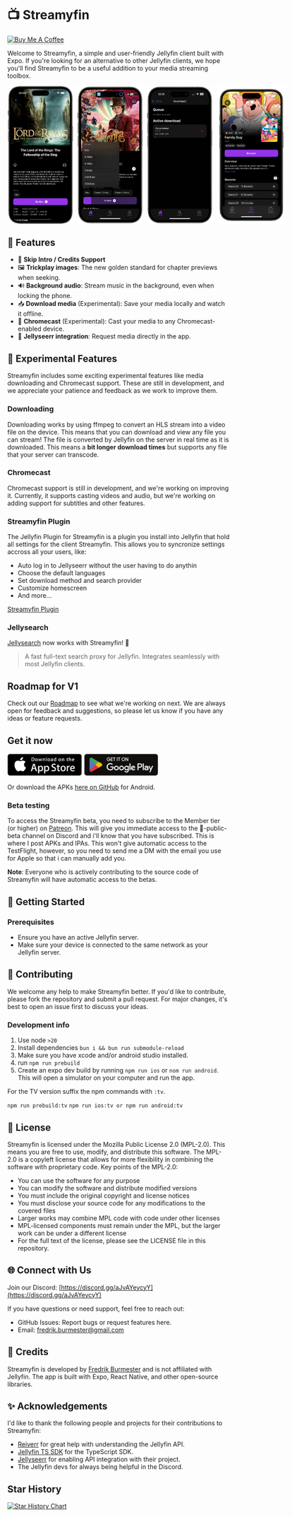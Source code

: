 # 📺 Streamyfin

<a href="https://www.buymeacoffee.com/fredrikbur3" target="_blank"><img src="https://www.buymeacoffee.com/assets/img/custom_images/orange_img.png" alt="Buy Me A Coffee" style="height: 41px !important;width: 174px !important;box-shadow: 0px 3px 2px 0px rgba(190, 190, 190, 0.5) !important;-webkit-box-shadow: 0px 3px 2px 0px rgba(190, 190, 190, 0.5) !important;" ></a>

Welcome to Streamyfin, a simple and user-friendly Jellyfin client built with Expo. If you're looking for an alternative to other Jellyfin clients, we hope you'll find Streamyfin to be a useful addition to your media streaming toolbox.

<div style="display: flex; flex-direction: row; gap: 8px">
  <img width=150 src="./assets/images/screenshots/screenshot1.png" />
  <img width=150 src="./assets/images/screenshots/screenshot3.png" />
  <img width=150 src="./assets/images/screenshots/screenshot2.png" />
  <img width=159 src="./assets/images/jellyseerr.PNG"/>
</div>

## 🌟 Features

- 🚀 **Skip Intro / Credits Support**
- 🖼️ **Trickplay images**: The new golden standard for chapter previews when seeking.
- 🔊 **Background audio**: Stream music in the background, even when locking the phone.
- 📥 **Download media** (Experimental): Save your media locally and watch it offline.
- 📡 **Chromecast** (Experimental): Cast your media to any Chromecast-enabled device.
- 🤖 **Jellyseerr integration**: Request media directly in the app.

## 🧪 Experimental Features

Streamyfin includes some exciting experimental features like media downloading and Chromecast support. These are still in development, and we appreciate your patience and feedback as we work to improve them.

### Downloading

Downloading works by using ffmpeg to convert an HLS stream into a video file on the device. This means that you can download and view any file you can stream! The file is converted by Jellyfin on the server in real time as it is downloaded. This means a **bit longer download times** but supports any file that your server can transcode.

### Chromecast

Chromecast support is still in development, and we're working on improving it. Currently, it supports casting videos and audio, but we're working on adding support for subtitles and other features.

### Streamyfin Plugin

The Jellyfin Plugin for Streamyfin is a plugin you install into Jellyfin that hold all settings for the client Streamyfin. This allows you to syncronize settings accross all your users, like:

- Auto log in to Jellyseerr without the user having to do anythin
- Choose the default languages 
- Set download method and search provider
- Customize homescreen
- And more...

[Streamyfin Plugin](https://github.com/streamyfin/jellyfin-plugin-streamyfin)

### Jellysearch

[Jellysearch](https://gitlab.com/DomiStyle/jellysearch) now works with Streamyfin! 🚀

> A fast full-text search proxy for Jellyfin. Integrates seamlessly with most Jellyfin clients.

## Roadmap for V1

Check out our [Roadmap](https://github.com/users/fredrikburmester/projects/5) to see what we're working on next. We are always open for feedback and suggestions, so please let us know if you have any ideas or feature requests.

## Get it now

<div style="display: flex; gap: 5px;">
  <a href="https://apps.apple.com/app/streamyfin/id6593660679?l=en-GB"><img height=50 alt="Get Streamyfin on App Store" src="./assets/Download_on_the_App_Store_Badge.png"/></a>
  <a href="https://play.google.com/store/apps/details?id=com.fredrikburmester.streamyfin"><img height=50 alt="Get the beta on Google Play" src="./assets/Google_Play_Store_badge_EN.svg"/></a>
</div>

Or download the APKs [here on GitHub](https://github.com/streamyfin/streamyfin/releases) for Android.

### Beta testing

To access the Streamyfin beta, you need to subscribe to the Member tier (or higher) on [Patreon](https://www.patreon.com/streamyfin). This will give you immediate access to the ⁠🧪-public-beta channel on Discord and i'll know that you have subscribed. This is where I post APKs and IPAs. This won't give automatic access to the TestFlight, however, so you need to send me a DM with the email you use for Apple so that i can manually add you.

 **Note**: Everyone who is actively contributing to the source code of Streamyfin will have automatic access to the betas.

## 🚀 Getting Started

### Prerequisites

- Ensure you have an active Jellyfin server.
- Make sure your device is connected to the same network as your Jellyfin server.

## 🙌 Contributing

We welcome any help to make Streamyfin better. If you'd like to contribute, please fork the repository and submit a pull request. For major changes, it's best to open an issue first to discuss your ideas.

### Development info

1. Use node `>20`
2. Install dependencies `bun i && bun run submodule-reload`
3. Make sure you have xcode and/or android studio installed.
4. run `npm run prebuild`
5. Create an expo dev build by running `npm run ios` or `nom run android`. This will open a simulator on your computer and run the app.

For the TV version suffix the npm commands with `:tv`.

`npm run prebuild:tv` 
 `npm run ios:tv or npm run android:tv`

## 📄 License

Streamyfin is licensed under the Mozilla Public License 2.0 (MPL-2.0).
This means you are free to use, modify, and distribute this software. The MPL-2.0 is a copyleft license that allows for more flexibility in combining the software with proprietary code.
Key points of the MPL-2.0:

- You can use the software for any purpose
- You can modify the software and distribute modified versions
- You must include the original copyright and license notices
- You must disclose your source code for any modifications to the covered files
- Larger works may combine MPL code with code under other licenses
- MPL-licensed components must remain under the MPL, but the larger work can be under a different license
- For the full text of the license, please see the LICENSE file in this repository.

## 🌐 Connect with Us

Join our Discord: [https://discord.gg/aJvAYeycyY](https://discord.gg/aJvAYeycyY)

If you have questions or need support, feel free to reach out:

- GitHub Issues: Report bugs or request features here.
- Email: [fredrik.burmester@gmail.com](mailto:fredrik.burmester@gmail.com)

## 📝 Credits

Streamyfin is developed by [Fredrik Burmester](https://github.com/fredrikburmester) and is not affiliated with Jellyfin. The app is built with Expo, React Native, and other open-source libraries.

## ✨ Acknowledgements

I'd like to thank the following people and projects for their contributions to Streamyfin:

- [Reiverr](https://github.com/aleksilassila/reiverr) for great help with understanding the Jellyfin API.
- [Jellyfin TS SDK](https://github.com/jellyfin/jellyfin-sdk-typescript) for the TypeScript SDK.
- [Jellyseerr](https://github.com/Fallenbagel/jellyseerr) for enabling API integration with their project.
- The Jellyfin devs for always being helpful in the Discord.

## Star History

[![Star History Chart](https://api.star-history.com/svg?repos=streamyfin/streamyfin&type=Date)](https://star-history.com/#streamyfin/streamyfin&Date)
